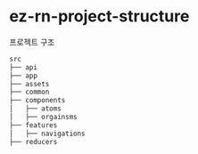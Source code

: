 # ez-rn-project-structure

프로젝트 구조

```bash
src
├── api
├── app
├── assets
├── common
├── components
│   ├── atoms
│   ├── orgainsms
├── features
│   ├── navigations
├── reducers
``` 
